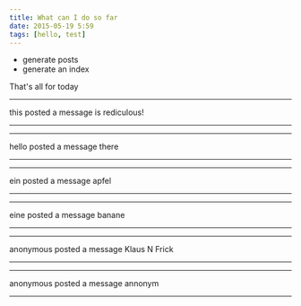 ```yaml
---
title: What can I do so far
date: 2015-05-19 5:59
tags: [hello, test]
---
```


- generate posts
- generate an index

That's all for today



____

this  posted a message is rediculous!

____




____

hello posted a message there

____




____

ein posted a message apfel

____




____

eine posted a message banane

____




____

anonymous posted a message Klaus N Frick

____




____

anonymous posted a message annonym

____


